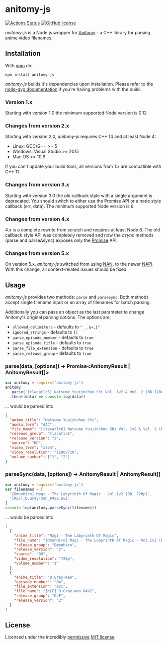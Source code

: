 # anitomy-js

[![Actions Status](https://github.com/skiptirengu/anitomy-js/workflows/Node%20CI/badge.svg)](https://github.com/skiptirengu/anitomy-js/actions)
[![GitHub license](https://img.shields.io/badge/license-MIT-blue.svg)](https://raw.githubusercontent.com/nevermnd/anitomy-js/master/LICENSE)

_anitomy-js_ is a Node.js wrapper for [Anitomy](https://github.com/erengy/anitomy) - a C++ library for parsing anime video filenames.

## Installation

With [npm](http://npmjs.org) do:

```
npm install anitomy-js
```

_anitomy-js_ builds it's dependencies upon installation. Please refer to the [node-gyp documentation](https://github.com/nodejs/node-gyp#installation) if you're having problems with the build.

### Version 1.x

Starting with version 1.0 the minimum supported Node version is 0.12

### Changes from version 2.x

Starting with version 2.0, _anitomy-js_ requires C++ 14 and at least Node 4:

- Linux: GCC/G++ >= 5
- Windows: Visual Studio >= 2015
- Mac OS >= 10.9

If you can't update your build tools, all versions from 1.x are compatible with C++ 11.

### Changes from version 3.x

Starting with version 3.0 the old callback style with a single argument is deprecated. You should switch to either use the Promise API or a node style callback (err, data).
The minimum supported Node version is 6.

### Changes from version 4.x

4.x is a complete rewrite from scratch and requires at least Node 8. The old callback style API was completely removed and now the _async_ methods (parse and parseAsync) exposes only the [Promise](https://developer.mozilla.org/en-US/docs/Web/JavaScript/Reference/Global_Objects/Promise) API.

### Changes from version 5.x

On version 5.x, _anitomy-js_ switched from using [NAN](https://github.com/nodejs/nan), to the newer [NAPI](https://github.com/nodejs/node-addon-api).
With this change, all context-related issues should be fixed.

## Usage

_anitomy-js_ provides two methods: `parse` and `parseSync`.
Both methods accept single filename input or an array of filenames for batch parsing.

Additionally you can pass an object as the last parameter to change Anitomy's original parsing options. The options are:

- `allowed_delimiters` - defaults to `" _.&+,|"`
- `ignored_strings` - defaults to `[]`
- `parse_episode_number` - defaults to `true`
- `parse_episode_title` - defaults to `true`
- `parse_file_extension` - defaults to `true`
- `parse_release_group` - defaults to `true`

### parse(data, [options]) -> Promise\<AnitomyResult | AnitomyResult[]>

```js
var anitomy = require('anitomy-js')
anitomy
  .parse('[tlacatlc6] Natsume Yuujinchou Shi Vol. 1v2 & Vol. 2 (BD 1280x720 x264 AAC)')
  .then((data) => console.log(data))
```

... would be parsed into

```json
{
  "anime_title": "Natsume Yuujinchou Shi",
  "audio_term": "AAC",
  "file_name": "[tlacatlc6] Natsume Yuujinchou Shi Vol. 1v2 & Vol. 2 (BD 1280x720 x264 AAC)",
  "release_group": "tlacatlc6",
  "release_version": "2",
  "source": "BD",
  "video_term": "x264",
  "video_resolution": "1280x720",
  "volume_number": ["1", "2"]
}
```

### parseSync(data, [options]) -> AnitomyResult | AnitomyResult[]

```js
var anitomy = require('anitomy-js')
var filenames = [
  '[DmonHiro] Magi - The Labyrinth Of Magic - Vol.1v2 (BD, 720p)',
  '[KLF]_D.Gray-man_04V2.avi',
]
console.log(anitomy.parseSync(filenames))
```

... would be parsed into

```json
[
  {
    "anime_title": "Magi - The Labyrinth Of Magic",
    "file_name": "[DmonHiro] Magi - The Labyrinth Of Magic - Vol.1v2 (BD, 720p)",
    "release_group": "DmonHiro",
    "release_version": "2",
    "source": "BD",
    "video_resolution": "720p",
    "volume_number": "1"
  },
  {
    "anime_title": "D.Gray-man",
    "episode_number": "04",
    "file_extension": "avi",
    "file_name": "[KLF]_D.Gray-man_04V2",
    "release_group": "KLF",
    "release_version": "2"
  }
]
```

## License

Licensed under the incredibly [permissive](http://en.wikipedia.org/wiki/Permissive_free_software_licence) [MIT license](http://creativecommons.org/licenses/MIT/)
